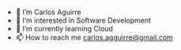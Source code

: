 - 👋 I’m Carlos Aguirre
- 👀 I’m interested in Software Development
- 🌱 I’m currently learning Cloud 
- 📫 How to reach me carlos.agguirre@gmail.com

<!---
ChibiHavok/ChibiHavok is a ✨ special ✨ repository because its `README.md` (this file) appears on your GitHub profile.
You can click the Preview link to take a look at your changes.
--->
